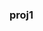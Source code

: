### proj1 


<!--
**Juliafrances28/Juliafrances28** is a ✨ _special_ ✨ repository because its `README.md` (this file) appears on your GitHub profile.


<h1 align = "center" > NJ Covid-19 Testing App </h1>

<h2>Screenshot of Deployed application on various devices<h2>
  

![Phone](https://user-images.githubusercontent.com/61447353/97649953-02efff00-1a2f-11eb-93fa-e3024f1ab428.PNG)

![Tablet](https://user-images.githubusercontent.com/61447353/97652037-e5716400-1a33-11eb-82fc-003e0dc4a35e.PNG)

![Desktop](https://user-images.githubusercontent.com/61447353/97765519-c8e33380-1ae8-11eb-8f41-890e1b033923.PNG)


<h2> Descripition </h2>

<strong> Project Description </strong>

An application where people can get information on where to get tested for COVID19, including facility information and documentation required in order to stop the spread of this pandemic.  

<strong> Problem statement </strong>

People need to get easy, straightforward, and accessible information fast regarding locations to go get tested for COVID-19 when unaware to go.



This is the finished product of the <strong>"NJ-Covid-19 Testing App" for Team 4, Project one,</strong> we incorparated Materialize.css, HTML, CSS, JavaScript, API's, AJAX, and JQuery.

Members for the Project below include:<br>

<h2>FrontEnd Team</h2>
<strong>Almonzo Rhoden</strong> <br>
<strong>Hever Calles</strong> <br>
<strong>Julia Horan</strong> <br>

<h2>BackEnd Team</h2>
<strong>David Johnson</strong> <br>
<strong>Julie Altman </strong> <br>
<strong>Richard Quiroz</strong> <br>


<h2> Link to deployed application <h2> : https://rquiroz32.github.io/Covid-19_TestingApp/
